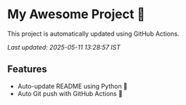 # My Awesome Project 🚀

This project is automatically updated using GitHub Actions.

_Last updated: 2025-05-11 13:28:57 IST_

## Features
- Auto-update README using Python 🐍
- Auto Git push with GitHub Actions 🤖

